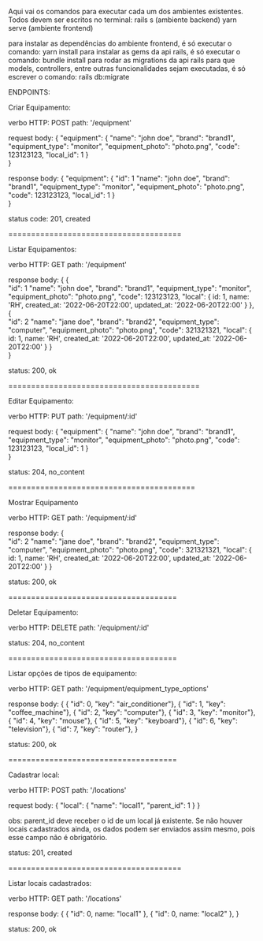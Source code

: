 Aqui vai os comandos para executar cada um dos ambientes existentes. Todos devem ser escritos no terminal:
rails s (ambiente backend)
yarn serve (ambiente frontend)

para instalar as dependências do ambiente frontend, é só executar o comando: yarn install
para instalar as gems da api rails, é só executar o comando: bundle install
para rodar as migrations da api rails para que models, controllers, entre outras funcionalidades sejam executadas,
é só escrever o comando: rails db:migrate

ENDPOINTS:

Criar Equipamento:

verbo HTTP: POST
path: '/equipment'

request body: 
{
  "equipment": {
    "name": "john doe",
    "brand": "brand1",
    "equipment_type": "monitor",
    "equipment_photo": "photo.png",
    "code": 123123123,
    "local_id": 1
  }        
}

response body:
{
  "equipment": {
    "id": 1
    "name": "john doe",
    "brand": "brand1",
    "equipment_type": "monitor",
    "equipment_photo": "photo.png",
    "code": 123123123,
    "local_id": 1
  }        
}

status code: 201, created

======================================

Listar Equipamentos:

verbo HTTP: GET
path: '/equipment'

response body:
{
  {   
    "id": 1
    "name": "john doe",
    "brand": "brand1",
    "equipment_type": "monitor",
    "equipment_photo": "photo.png",
    "code": 123123123,
    "local": { 
              id: 1, 
              name: 'RH',
              created_at: '2022-06-20T22:00',
              updated_at: '2022-06-20T22:00' 
          }
  },
  {   
    "id": 2
    "name": "jane doe",
    "brand": "brand2",
    "equipment_type": "computer",
    "equipment_photo": "photo.png",
    "code": 321321321,
    "local": { 
              id: 1, 
              name: 'RH',
              created_at: '2022-06-20T22:00',
              updated_at: '2022-06-20T22:00' 
          }
  }           
}

status: 200, ok

==========================================

Editar Equipamento:

verbo HTTP: PUT
path: '/equipment/:id'

request body: 
{
  "equipment": {
    "name": "john doe",
    "brand": "brand1",
    "equipment_type": "monitor",
    "equipment_photo": "photo.png",
    "code": 123123123,
    "local_id": 1
  }        
}

status: 204, no_content

=========================================

Mostrar Equipamento

verbo HTTP: GET
path: '/equipment/:id'

response body:
{   
  "id": 2
  "name": "jane doe",
  "brand": "brand2",
  "equipment_type": "computer",
  "equipment_photo": "photo.png",
  "code": 321321321,
  "local": { 
          id: 1, 
          name: 'RH',
          created_at: '2022-06-20T22:00',
          updated_at: '2022-06-20T22:00' 
      }
  }

  status: 200, ok

=====================================

Deletar Equipamento:

verbo HTTP: DELETE
path: '/equipment/:id'

status: 204, no_content

=====================================

Listar opções de tipos de equipamento:

verbo HTTP: GET 
path: '/equipment/equipment_type_options'

response body:
{
  { "id": 0, "key": "air_conditioner"},
  { "id": 1, "key": "coffee_machine"},
  { "id": 2, "key": "computer"},
  { "id": 3, "key": "monitor"},
  { "id": 4, "key": "mouse"},
  { "id": 5, "key": "keyboard"},
  { "id": 6, "key": "television"},
  { "id": 7, "key": "router"},
}

status: 200, ok

=====================================

Cadastrar local:

verbo HTTP: POST 
path: '/locations'

request body:
{
  "local": {
    "name": "local1",
    "parent_id": 1
  }
}

obs: parent_id deve receber o id de um local já existente. Se não houver locais cadastrados ainda,
     os dados podem ser enviados assim mesmo, pois esse campo não é obrigatório.

status: 201, created

======================================

Listar locais cadastrados:

verbo HTTP: GET
path: '/locations'

response body:
{
  { "id": 0, name: "local1" },
  { "id": 0, name: "local2" },
}

status: 200, ok
